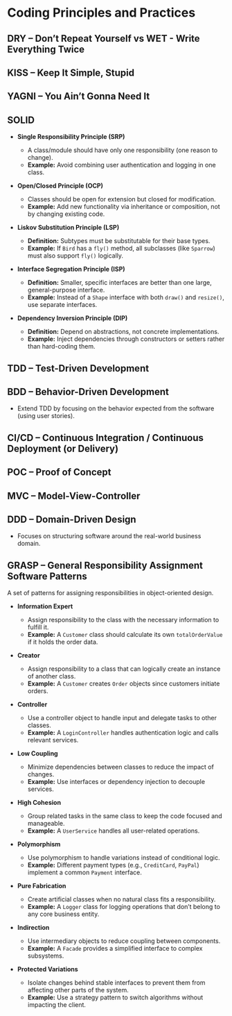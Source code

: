 # Coding Principles and Practices

## DRY – Don’t Repeat Yourself vs WET - Write Everything Twice

## KISS – Keep It Simple, Stupid

## YAGNI – You Ain’t Gonna Need It

## SOLID
- **Single Responsibility Principle (SRP)**
  - A class/module should have only one responsibility (one reason to change).
  - **Example:** Avoid combining user authentication and logging in one class.

- **Open/Closed Principle (OCP)**
  - Classes should be open for extension but closed for modification.
  - **Example:** Add new functionality via inheritance or composition, not by changing existing code.

- **Liskov Substitution Principle (LSP)**
  - **Definition:** Subtypes must be substitutable for their base types.
  - **Example:** If `Bird` has a `fly()` method, all subclasses (like `Sparrow`) must also support `fly()` logically.

- **Interface Segregation Principle (ISP)**
  - **Definition:** Smaller, specific interfaces are better than one large, general-purpose interface.
  - **Example:** Instead of a `Shape` interface with both `draw()` and `resize()`, use separate interfaces.

- **Dependency Inversion Principle (DIP)**
  - **Definition:** Depend on abstractions, not concrete implementations.
  - **Example:** Inject dependencies through constructors or setters rather than hard-coding them.

## TDD – Test-Driven Development

## BDD – Behavior-Driven Development
- Extend TDD by focusing on the behavior expected from the software (using user stories).

## CI/CD – Continuous Integration / Continuous Deployment (or Delivery)

## POC – Proof of Concept

## MVC – Model-View-Controller

## DDD – Domain-Driven Design
- Focuses on structuring software around the real-world business domain.

## GRASP – General Responsibility Assignment Software Patterns
A set of patterns for assigning responsibilities in object-oriented design.

- **Information Expert**
  - Assign responsibility to the class with the necessary information to fulfill it.
  - **Example:** A `Customer` class should calculate its own `totalOrderValue` if it holds the order data.

- **Creator**
  - Assign responsibility to a class that can logically create an instance of another class.
  - **Example:** A `Customer` creates `Order` objects since customers initiate orders.

- **Controller**
  - Use a controller object to handle input and delegate tasks to other classes.
  - **Example:** A `LoginController` handles authentication logic and calls relevant services.

- **Low Coupling**
  - Minimize dependencies between classes to reduce the impact of changes.
  - **Example:** Use interfaces or dependency injection to decouple services.

- **High Cohesion**
  - Group related tasks in the same class to keep the code focused and manageable.
  - **Example:** A `UserService` handles all user-related operations.

- **Polymorphism**
  - Use polymorphism to handle variations instead of conditional logic.
  - **Example:** Different payment types (e.g., `CreditCard`, `PayPal`) implement a common `Payment` interface.

- **Pure Fabrication**
  - Create artificial classes when no natural class fits a responsibility.
  - **Example:** A `Logger` class for logging operations that don’t belong to any core business entity.

- **Indirection**
  - Use intermediary objects to reduce coupling between components.
  - **Example:** A `Facade` provides a simplified interface to complex subsystems.

- **Protected Variations**
  - Isolate changes behind stable interfaces to prevent them from affecting other parts of the system.
  - **Example:** Use a strategy pattern to switch algorithms without impacting the client.